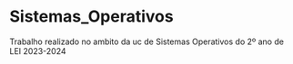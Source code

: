 # Sistemas_Operativos
Trabalho realizado no ambito da uc de Sistemas Operativos do 2º ano de LEI 2023-2024
